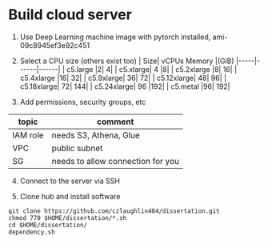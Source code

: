 
# Build cloud server

1. Use Deep Learning machine image with pytorch installed, ami-09c8945ef3e92c451

2.  Select a CPU size (others exist too)
	|    Size|	vCPUs	Memory |(GiB)
	|-----|------|------|
	| c5.large	|2|	4|
	| c5.xlarge|	4	|8|
	| c5.2xlarge	|8|	16|
	| c5.4xlarge	|16|	32|
	| c5.9xlarge|	36|	72|
	| c5.12xlarge|	48|	96|
	| c5.18xlarge|	72|	144|
	| c5.24xlarge|	96	|192|
	| c5.metal	|96|	192|

3.  Add permissions, security groups, etc

|topic|comment|
|----|----|
| IAM role  |  needs S3, Athena, Glue |
| VPC | public subnet |
| SG | needs to allow connection for you |

4. Connect to the server via SSH

5. Clone hub and install software
```
git clone https://github.com/czlaughlin404/dissertation.git
chmod 770 $HOME/dissertation/*.sh
cd $HOME/dissertation/
dependency.sh
```

